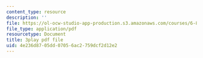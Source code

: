 ```yaml
---
content_type: resource
description: ''
file: https://ol-ocw-studio-app-production.s3.amazonaws.com/courses/6-858-computer-systems-security-fall-2014/4e236d8705dd07056ac2759dcf2d12e2_GqmQg-cszw4.pdf
file_type: application/pdf
resourcetype: Document
title: 3play pdf file
uid: 4e236d87-05dd-0705-6ac2-759dcf2d12e2
---
```

